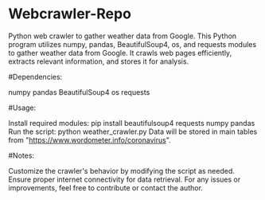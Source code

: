 # Webcrawler-Repo
Python web crawler to gather weather data from Google.
This Python program utilizes numpy, pandas, BeautifulSoup4, os, and requests modules to gather weather data from Google. It crawls web pages efficiently, extracts relevant information, and stores it for analysis.

#Dependencies:

numpy
pandas
BeautifulSoup4
os
requests

#Usage:

Install required modules: pip install beautifulsoup4 requests numpy pandas
Run the script: python weather_crawler.py
Data will be stored in main tables from "https://www.wordometer.info/coronavirus".

#Notes:

Customize the crawler's behavior by modifying the script as needed.
Ensure proper internet connectivity for data retrieval.
For any issues or improvements, feel free to contribute or contact the author.
